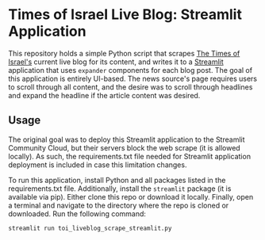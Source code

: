 # Times of Israel Live Blog: Streamlit Application

This repository holds a simple Python script that scrapes [The Times of Israel's](https://timesofisrael.com) current live blog for its content, and writes it to a [Streamlit](https://streamlit.io) application that uses `expander` components for each blog post. The goal of this application is entirely UI-based. The news source's page requires users to scroll through all content, and the desire was to scroll through headlines and expand the headline if the article content was desired.

## Usage

The original goal was to deploy this Streamlit application to the Streamlit Community Cloud, but their servers block the web scrape (it is allowed locally). As such, the requirements.txt file needed for Streamlit application deployment is included in case this limitation changes.

To run this application, install Python and all packages listed in the requirements.txt file. Additionally, install the `streamlit` package (it is available via pip). Either clone this repo or download it locally. Finally, open a terminal and navigate to the directory where the repo is cloned or downloaded. Run the following command:

`streamlit run toi_liveblog_scrape_streamlit.py`

